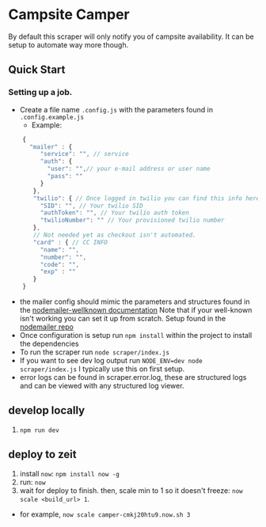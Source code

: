 # Campsite Camper
By default this scraper will only notify you of campsite availability. It can be setup to automate way more though.

## Quick Start

### Setting up a job.
- Create a file name `.config.js` with the parameters found in `.config.example.js`
  - Example:
```js
    {
      "mailer" : {
         "service": "", // service
         "auth": {
           "user": "",// your e-mail address or user name
           "pass": ""
         }
       },
       "twilio": { // Once logged in twilio you can find this info here https://www.twilio.com/console/sms/dashboard
         "SID": "", // Your twilio SID  
         "authToken": "", // Your twilio auth token
         "twilioNumber": "" // Your provisioned twilio number
       },
       // Not needed yet as checkout isn't automated.
       "card" : { // CC INFO
         "name": "",
         "number": "",
         "code": "",
         "exp" : ""
       }
    }
```
- the mailer config should mimic the parameters and structures found in the [nodemailer-wellknown documentation](https://github.com/nodemailer/nodemailer-wellknown)
  Note that if your well-known isn't working you can set it up from scratch. Setup found in the  [nodemailer repo](https://github.com/nodemailer/nodemailer)  
- Once configuration is setup run `npm install` within the project to install the dependencies
- To run the scraper run `node scraper/index.js`
- If you want to see dev log output run `NODE_ENV=dev node scraper/index.js` I typically use this on first setup.
- error logs can be found in scraper.error.log, these are structured logs and can be viewed with any structured log viewer.

## develop locally
1. `npm run dev`

## deploy to zeit

1. install `now`: `npm install now -g`
2. run: `now`
3. wait for deploy to finish. then, scale min to 1 so it doesn't freeze: `now scale <build_url> 1`. 
  - for example, `now scale camper-cmkj20htu9.now.sh 3`
